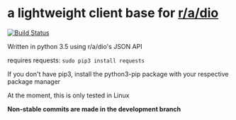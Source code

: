 # **a lightweight client base for [r/a/dio](https://r-a-d.io)** 

[![Build Status](https://travis-ci.org/solinium/r-a-d.io-base.svg?branch=master)](https://travis-ci.org/solinium/r-a-d.io-base)

Written in python 3.5 using r/a/dio's JSON API

requires requests:
`sudo pip3 install requests`

If you don't have pip3, install the python3-pip package with your respective package manager

At the moment, this is only tested in Linux

**Non-stable commits are made in the development branch**
